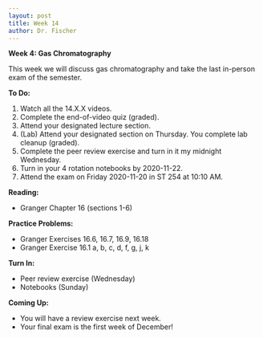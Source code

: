 ```yaml
---
layout: post
title: Week 14
author: Dr. Fischer
---
```


**Week 4: Gas Chromatography**

This week we will discuss gas chromatography and take the last in-person exam of the semester.

**To Do:**

1. Watch all the 14.X.X videos.  
1. Complete the end-of-video quiz (graded).  
1. Attend your designated lecture section.
1. (Lab) Attend your designated section on Thursday.  You complete lab cleanup (graded).
1. Complete the peer review exercise and turn in it my midnight Wednesday.
1. Turn in your 4 rotation notebooks by 2020-11-22.
1. Attend the exam on Friday 2020-11-20 in ST 254 at 10:10 AM.

**Reading:**

- Granger Chapter 16 (sections 1-6)

**Practice Problems:**

- Granger Exercises 16.6, 16.7, 16.9, 16.18
- Granger Exercise 16.1 a, b, c, d, f, g, j, k

**Turn In:**

- Peer review exercise (Wednesday)
- Notebooks (Sunday)

**Coming Up:**

- You will have a review exercise next week.
- Your final exam is the first week of December!
